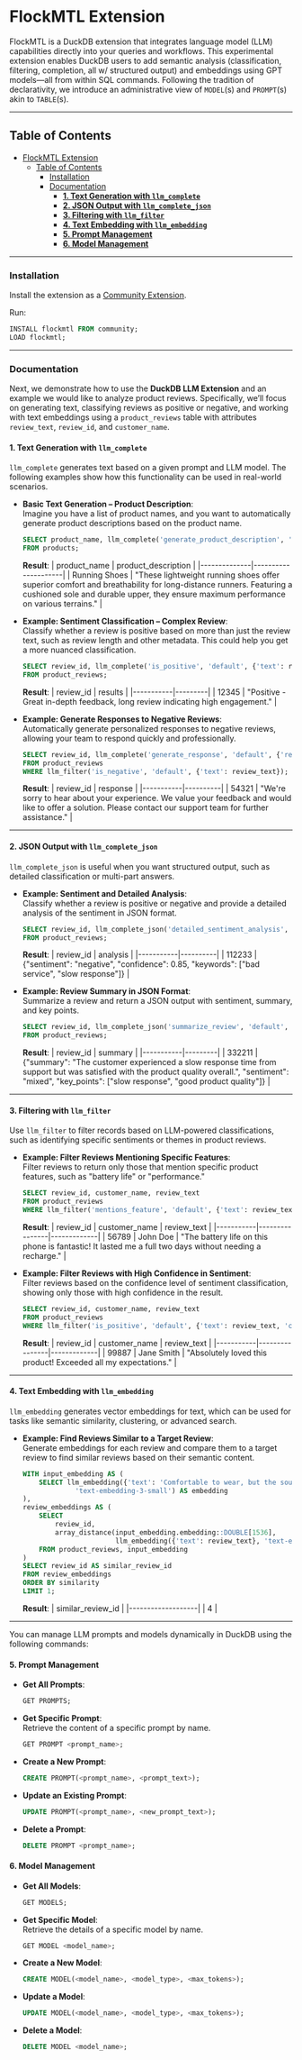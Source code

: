 # FlockMTL Extension

FlockMTL is a DuckDB extension that integrates language model (LLM) capabilities directly into your queries and workflows. This experimental extension enables DuckDB users to add semantic analysis (classification, filtering, completion, all w/ structured output) and embeddings using GPT models—all from within SQL commands. Following the tradition of declarativity, we introduce an administrative view of `MODEL`(s) and `PROMPT`(s) akin to `TABLE`(s).

---

## Table of Contents

- [FlockMTL Extension](#flockmtl-extension)
  - [Table of Contents](#table-of-contents)
    - [Installation](#installation)
    - [Documentation](#documentation)
      - [**1. Text Generation with `llm_complete`**](#1-text-generation-with-llm_complete)
      - [**2. JSON Output with `llm_complete_json`**](#2-json-output-with-llm_complete_json)
      - [**3. Filtering with `llm_filter`**](#3-filtering-with-llm_filter)
      - [**4. Text Embedding with `llm_embedding`**](#4-text-embedding-with-llm_embedding)
      - [**5. Prompt Management**](#5-prompt-management)
      - [**6. Model Management**](#6-model-management)

---

### Installation

Install the extension as a [Community Extension](https://community-extensions.duckdb.org/).

Run:
  ```sql
  INSTALL flockmtl FROM community;
  LOAD flockmtl;
  ```

---

### Documentation

Next, we demonstrate how to use the **DuckDB LLM Extension** and an example we would like to analyze product reviews. Specifically, we’ll focus on generating text, classifying reviews as positive or negative, and working with text embeddings using a `product_reviews` table with attributes `review_text`, `review_id`, and `customer_name`.

#### **1. Text Generation with `llm_complete`**

`llm_complete` generates text based on a given prompt and LLM model. The following examples show how this functionality can be used in real-world scenarios.

- **Basic Text Generation – Product Description**:  
  Imagine you have a list of product names, and you want to automatically generate product descriptions based on the product name.
  ```sql
  SELECT product_name, llm_complete('generate_product_description', 'default', {'product_name': product_name}, {'max_tokens': 150}) AS product_description 
  FROM products;
  ```
  **Result**:
  | product_name | product_description |
  |--------------|---------------------|
  | Running Shoes | "These lightweight running shoes offer superior comfort and breathability for long-distance runners. Featuring a cushioned sole and durable upper, they ensure maximum performance on various terrains." |

- **Example: Sentiment Classification – Complex Review**:  
  Classify whether a review is positive based on more than just the review text, such as review length and other metadata. This could help you get a more nuanced classification.
  ```sql
  SELECT review_id, llm_complete('is_positive', 'default', {'text': review_text, 'length': LENGTH(review_text)}, {'max_tokens': 100}) AS results 
  FROM product_reviews;
  ```
  **Result**:
  | review_id | results |
  |-----------|---------|
  | 12345     | "Positive - Great in-depth feedback, long review indicating high engagement." |

- **Example: Generate Responses to Negative Reviews**:  
  Automatically generate personalized responses to negative reviews, allowing your team to respond quickly and professionally.
  ```sql
  SELECT review_id, llm_complete('generate_response', 'default', {'review': review_text, 'sentiment': 'negative'}, {'max_tokens': 100}) AS response 
  FROM product_reviews
  WHERE llm_filter('is_negative', 'default', {'text': review_text});
  ```
  **Result**:
  | review_id | response |
  |-----------|----------|
  | 54321     | "We're sorry to hear about your experience. We value your feedback and would like to offer a solution. Please contact our support team for further assistance." |

---

#### **2. JSON Output with `llm_complete_json`**

`llm_complete_json` is useful when you want structured output, such as detailed classification or multi-part answers.

- **Example: Sentiment and Detailed Analysis**:  
  Classify whether a review is positive or negative and provide a detailed analysis of the sentiment in JSON format.
  ```sql
  SELECT review_id, llm_complete_json('detailed_sentiment_analysis', 'default', {'text': review_text}, {'max_tokens': 200}) AS analysis 
  FROM product_reviews;
  ```
  **Result**:
  | review_id | analysis |
  |-----------|----------|
  | 112233    | {"sentiment": "negative", "confidence": 0.85, "keywords": ["bad service", "slow response"]} |

- **Example: Review Summary in JSON Format**:  
  Summarize a review and return a JSON output with sentiment, summary, and key points.
  ```sql
  SELECT review_id, llm_complete_json('summarize_review', 'default', {'text': review_text}, {'max_tokens': 150}) AS summary 
  FROM product_reviews;
  ```
  **Result**:
  | review_id | summary |
  |-----------|---------|
  | 332211    | {"summary": "The customer experienced a slow response time from support but was satisfied with the product quality overall.", "sentiment": "mixed", "key_points": ["slow response", "good product quality"]} |

---

#### **3. Filtering with `llm_filter`**

Use `llm_filter` to filter records based on LLM-powered classifications, such as identifying specific sentiments or themes in product reviews.

- **Example: Filter Reviews Mentioning Specific Features**:  
  Filter reviews to return only those that mention specific product features, such as "battery life" or "performance."
  ```sql
  SELECT review_id, customer_name, review_text 
  FROM product_reviews 
  WHERE llm_filter('mentions_feature', 'default', {'text': review_text, 'feature': 'battery life'});
  ```
  **Result**:
  | review_id | customer_name | review_text |
  |-----------|----------------|-------------|
  | 56789     | John Doe       | "The battery life on this phone is fantastic! It lasted me a full two days without needing a recharge." |

- **Example: Filter Reviews with High Confidence in Sentiment**:  
  Filter reviews based on the confidence level of sentiment classification, showing only those with high confidence in the result.
  ```sql
  SELECT review_id, customer_name, review_text 
  FROM product_reviews 
  WHERE llm_filter('is_positive', 'default', {'text': review_text, 'confidence_threshold': 0.9});
  ```
  **Result**:
  | review_id | customer_name | review_text |
  |-----------|----------------|-------------|
  | 99887     | Jane Smith     | "Absolutely loved this product! Exceeded all my expectations." |

---

#### **4. Text Embedding with `llm_embedding`**

`llm_embedding` generates vector embeddings for text, which can be used for tasks like semantic similarity, clustering, or advanced search.

- **Example: Find Reviews Similar to a Target Review**:  
  Generate embeddings for each review and compare them to a target review to find similar reviews based on their semantic content.
  ```sql
  WITH input_embedding AS (
      SELECT llm_embedding({'text': 'Comfortable to wear, but the sound quality is just average. Expected better for the price.'},
               'text-embedding-3-small') AS embedding
  ),
  review_embeddings AS (
      SELECT 
          review_id, 
          array_distance(input_embedding.embedding::DOUBLE[1536], 
                         llm_embedding({'text': review_text}, 'text-embedding-3-small')::DOUBLE[1536]) AS similarity
      FROM product_reviews, input_embedding
  )
  SELECT review_id AS similar_review_id
  FROM review_embeddings
  ORDER BY similarity
  LIMIT 1;
  ```
  **Result**:
  | similar_review_id |
  |-------------------|
  | 4                 |
  
---

You can manage LLM prompts and models dynamically in DuckDB using the following commands:

#### **5. Prompt Management**
- **Get All Prompts**:  
  ```sql
  GET PROMPTS;
  ```

- **Get Specific Prompt**:  
  Retrieve the content of a specific prompt by name.
  ```sql
  GET PROMPT <prompt_name>;
  ```

- **Create a New Prompt**:  
  ```sql
  CREATE PROMPT(<prompt_name>, <prompt_text>);
  ```

- **Update an Existing Prompt**:  
  ```sql
  UPDATE PROMPT(<prompt_name>, <new_prompt_text>);
  ```

- **Delete a Prompt**:  
  ```sql
  DELETE PROMPT <prompt_name>;
  ```

#### **6. Model Management**
- **Get All Models**:  
  ```sql
  GET MODELS;
  ```

- **Get Specific Model**:  
  Retrieve the details of a specific model by name.
  ```sql
  GET MODEL <model_name>;
  ```

- **Create a New Model**:  
  ```sql
  CREATE MODEL(<model_name>, <model_type>, <max_tokens>);
  ```

- **Update a Model**:  
  ```sql
  UPDATE MODEL(<model_name>, <model_type>, <max_tokens>);
  ```

- **Delete a Model**:  
  ```sql
  DELETE MODEL <model_name>;
  ```